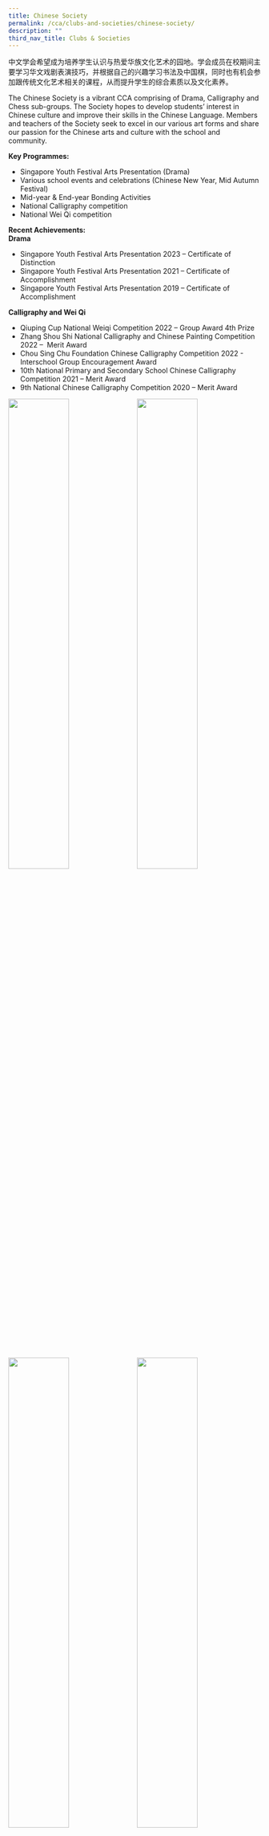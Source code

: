 ```yaml
---
title: Chinese Society
permalink: /cca/clubs-and-societies/chinese-society/
description: ""
third_nav_title: Clubs & Societies
---
```

中文学会希望成为培养学生认识与热爱华族文化艺术的园地。学会成员在校期间主要学习华文戏剧表演技巧，并根据自己的兴趣学习书法及中国棋，同时也有机会参加跟传统文化艺术相关的课程，从而提升学生的综合素质以及文化素养。

The Chinese Society is a vibrant CCA comprising of Drama, Calligraphy and Chess sub-groups. The Society hopes to develop students’ interest in Chinese culture and improve their skills in the Chinese Language. Members and teachers of the Society seek to excel in our various art forms and share our passion for the Chinese arts and culture with the school and community.

**Key Programmes:**
* Singapore Youth Festival Arts Presentation (Drama)
* Various school events and celebrations (Chinese New Year, Mid Autumn Festival)
* Mid-year &amp; End-year Bonding Activities
* National Calligraphy competition
* National Wei Qi competition

**Recent Achievements:**<br>
**Drama** <br>
* Singapore Youth Festival Arts Presentation 2023 – Certificate of Distinction
* Singapore Youth Festival Arts Presentation 2021 – Certificate of Accomplishment
* Singapore Youth Festival Arts Presentation 2019 – Certificate of Accomplishment

**Calligraphy and Wei Qi**
* Qiuping Cup National Weiqi Competition 2022 – Group Award 4th Prize
* Zhang Shou Shi National Calligraphy and Chinese Painting Competition 2022 –&nbsp; Merit Award
* Chou Sing Chu Foundation Chinese Calligraphy Competition 2022 - Interschool Group Encouragement Award
* 10th National Primary and Secondary School Chinese Calligraphy Competition 2021 – Merit Award
* 9th National Chinese Calligraphy Competition 2020 – Merit Award


<img src="" style="width:49%" align="left">
<img src="" style="width:49%" align="right">

<br clear="left">

<img src="" style="width:49%" align="left">
<img src="" style="width:49%" align="right">

Please click on [this link](https://www.zhonghuasec.moe.edu.sg/cca/schedule/) for CCA schedule and contact details of CCA teachers.